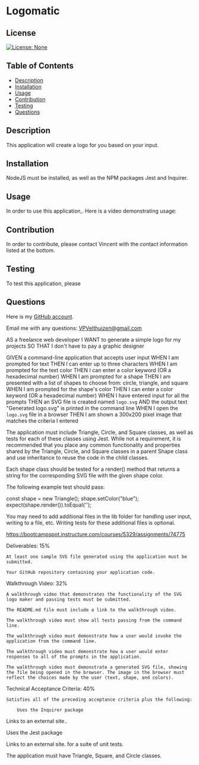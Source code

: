 # Logomatic

## License
[![License: None](https://img.shields.io/badge/License-None-brightgreen)](https://opensource.org/licenses/None)

## Table of Contents
- [Description](#description)
- [Installation](#installation)
- [Usage](#usage)
- [Contribution](#contribution)
- [Testing](#testing)
- [Questions](#questions)

## Description
This application will create a logo for you based on your input.

## Installation
NodeJS must be installed, as well as the NPM packages Jest and Inquirer.

## Usage
In order to use this application,. Here is a video demonstrating usage:

## Contribution
In order to contribute, please contact Vincent with the contact information listed at the bottom.

## Testing
To test this application, please

## Questions
Here is my [GitHub account](https://github.com/VPVelthuizen).

Email me with any questions: [VPVelthuizen@gmail.com](mailto:VPVelthuizen@gmail.com)

AS a freelance web developer
I WANT to generate a simple logo for my projects
SO THAT I don't have to pay a graphic designer

GIVEN a command-line application that accepts user input
WHEN I am prompted for text
THEN I can enter up to three characters
WHEN I am prompted for the text color
THEN I can enter a color keyword (OR a hexadecimal number)
WHEN I am prompted for a shape
THEN I am presented with a list of shapes to choose from: circle, triangle, and square
WHEN I am prompted for the shape's color
THEN I can enter a color keyword (OR a hexadecimal number)
WHEN I have entered input for all the prompts
THEN an SVG file is created named `logo.svg`
AND the output text "Generated logo.svg" is printed in the command line
WHEN I open the `logo.svg` file in a browser
THEN I am shown a 300x200 pixel image that matches the criteria I entered

The application must include Triangle, Circle, and Square classes, as well as tests for each of these classes using Jest. While not a requirement, it is recommended that you place any common functionality and properties shared by the Triangle, Circle, and Square classes in a parent Shape class and use inheritance to reuse the code in the child classes.

Each shape class should be tested for a render() method that returns a string for the corresponding SVG file with the given shape color.

The following example test should pass:

const shape = new Triangle();
shape.setColor("blue");
expect(shape.render()).toEqual('<polygon points="150, 18 244, 182 56, 182" fill="blue" />');

You may need to add additional files in the lib folder for handling user input, writing to a file, etc. Writing tests for these additional files is optional.

https://bootcampspot.instructure.com/courses/5329/assignments/74775

Deliverables: 15%

    At least one sample SVG file generated using the application must be submitted.

    Your GitHub repository containing your application code.

Walkthrough Video: 32%

    A walkthrough video that demonstrates the functionality of the SVG logo maker and passing tests must be submitted.

    The README.md file must include a link to the walkthrough video.

    The walkthrough video must show all tests passing from the command line.

    The walkthrough video must demonstrate how a user would invoke the application from the command line.

    The walkthrough video must demonstrate how a user would enter responses to all of the prompts in the application.

    The walkthrough video must demonstrate a generated SVG file, showing the file being opened in the browser. The image in the browser must reflect the choices made by the user (text, shape, and colors).

Technical Acceptance Criteria: 40%

    Satisfies all of the preceding acceptance criteria plus the following:

        Uses the Inquirer package 

Links to an external site..

Uses the Jest package

Links to an external site. for a suite of unit tests.

The application must have Triangle, Square, and Circle classes.
